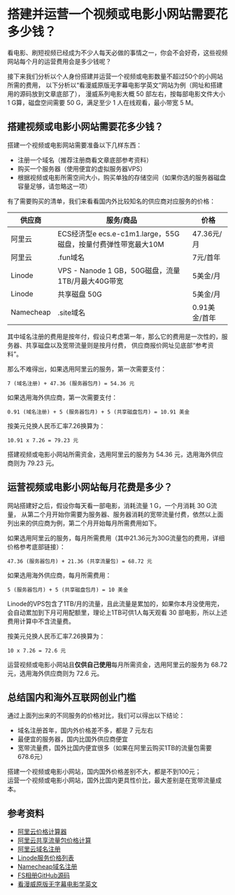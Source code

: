 
# 搭建并运营一个视频或电影小网站需要花多少钱？

看电影、刷短视频已经成为不少人每天必做的事情之一，你会不会好奇，这些视频网站每个月的运营费用会是多少钱呢？

接下来我们分析以个人身份搭建并运营一个视频或电影数量不超过50个的小网站所需的费用，
以下分析以“看漫威原版无字幕电影学英文”网站为例（网址和搭建用的源码放到文章底部了），
漫威系列电影大概 50 部左右，按每部电影文件大小 1 G算，磁盘空间需要 50 G，满足至少 1 人在线观看，最小带宽 5 M。


## 搭建视频或电影小网站需要花多少钱？

搭建一个视频或电影网站需要准备以下几样东西：
* 注册一个域名（推荐注册商看文章底部参考资料）
* 购买一个服务器（使用便宜的虚拟服务器VPS）
* 根据视频或电影所需空间大小，购买单独的存储空间（如果你选的服务器磁盘容量足够，请忽略这一项）


有了需要购买的清单，我们来看看国内外比较知名的供应商对应服务的价格：

| 供应商 | 服务/商品 | 价格 |
| ---- | ---- | ---- |
| 阿里云 | ECS经济型e ecs.e-c1m1.large，55G磁盘，按量付费弹性带宽最大10M | 47.36元/月 |
| 阿里云 | .fun域名 | 7元/首年 |
| Linode | VPS - Nanode 1 GB，50G磁盘，流量1TB/月最大40G带宽 | 5美金/月 |
| Linode | 共享磁盘 50G | 5美金/月 |
| Namecheap | .site域名 | 0.91美金/首年 |

其中域名注册的费用是按年付，假设只考虑第一年，那么它的费用是一次性的，服务器、共享磁盘以及宽带流量则是按月付费，
供应商报价网址见底部“参考资料”。

那么不难得出，如果选用阿里云的服务，第一次需要支付：
```
7 (域名注册) + 47.36 (服务器包月) = 54.36 元
```

如果选用海外供应商，第一次需要支付：
```
0.91 (域名注册) + 5 (服务器包月) + 5 (共享磁盘包月) = 10.91 美金
```

按美元兑换人民币汇率7.26换算为：
```
10.91 x 7.26 = 79.23 元
```

搭建视频或电影小网站所需资金，选用阿里云的服务为 54.36 元，选用海外供应商则为 79.23 元。


## 运营视频或电影小网站每月花费是多少？

网站搭建好之后，假设你每天看一部电影，消耗流量 1 G，一个月消耗 30 G流量，
从第二个月开始你需要为服务器、服务器消耗的宽带流量付费，依然以上面列出来的供应商为例，第二个月开始每月所需费用如下。

如果选用阿里云的服务，每月所需费用（其中21.36元为30G流量包的费用，详细价格参考底部链接）：
```
47.36 (服务器包月) + 21.36 (共享流量包) = 68.72 元
```

如果选用海外供应商，每月所需费用：
```
5 (服务器包月) + 5 (共享磁盘包月) = 10 美金
```

Linode的VPS包含了1TB/月的流量，且此流量是累加的，如果你本月没使用完，会自动累加到下月可用配额里，理论上1TB可供1人每天观看 30 部电影，所以上述费用计算中不含流量费。


按美元兑换人民币汇率7.26换算为：
```
10 x 7.26 = 72.6 元
```

运营视频或电影小网站且**仅供自己使用**每月所需资金，选用阿里云的服务为 68.72 元，选用海外供应商则为 72.6 元。


## 总结国内和海外互联网创业门槛

通过上面列出来的不同服务的价格对比，我们可以得出以下结论：
* 域名注册首年，国内外价格差不多，都是 7 元左右
* 最便宜的服务器，国内比国外供应商便宜
* 宽带流量费，国外比国内便宜很多（如果在阿里云购买1TB的流量包需要678.6元）


搭建一个视频或电影小网站，国内国外价格差别不大，都是不到100元；  
运营一个视频或电影小网站，国外比国内更具性价比，最大差别是在宽带流量成本。


## 参考资料

* [阿里云价格计算器](https://www.aliyun.com/price/product?spm=5176.29677750.nav-v2-dropdown-menu-5.d_main_1.e939154aPpyoAi&scm=20140722.M_10513480._.V_1#/commodity/vm)
* [阿里云共享流量包价格计算](https://www.aliyun.com/price/product?spm=5176.29677750.nav-v2-dropdown-menu-5.d_main_1.e939154aPpyoAi&scm=20140722.M_10513480._.V_1#/commodity/flowbag)
* [阿里云域名注册](https://wanwang.aliyun.com/domain/?spm=5176.28117011.nav-v2-dropdown-menu-1.332.29be165bPKxw7I)
* [Linode服务价格列表](https://www.linode.com/pricing/#compute-shared)
* [Namecheap域名注册](https://www.namecheap.com/)
* [FS相册GitHub源码](https://github.com/filesite-io/machete)
* [看漫威原版无字幕电影学英文](https://kanmanwei.site/)
